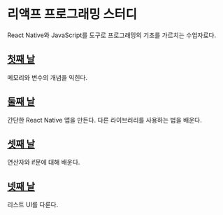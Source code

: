 # 리액프 프로그래밍 스터디

React Native와 JavaScript를 도구로 프로그래밍의 기초를
가르치는 수업자료다.

## [첫째 날](./2020-01-20/summary.md)

메모리와 변수의 개념을 익힌다.

## [둘째 날](./2020-01-27/summary.md)

간단한 React Native 앱을 만든다. 다른 라이브러리를 사용하는 법을 배운다.

## [셋째 날](./2020-02-03/summary.md)

연산자와 if문에 대해 배운다.

## [넷째 날](./2020-02-10/summary.md)

리스트 UI를 다룬다.
